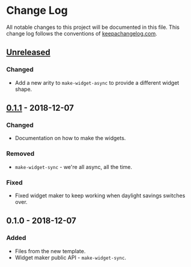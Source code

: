 # Change Log
All notable changes to this project will be documented in this file. This change log follows the conventions of [keepachangelog.com](http://keepachangelog.com/).

## [Unreleased]
### Changed
- Add a new arity to `make-widget-async` to provide a different widget shape.

## [0.1.1] - 2018-12-07
### Changed
- Documentation on how to make the widgets.

### Removed
- `make-widget-sync` - we're all async, all the time.

### Fixed
- Fixed widget maker to keep working when daylight savings switches over.

## 0.1.0 - 2018-12-07
### Added
- Files from the new template.
- Widget maker public API - `make-widget-sync`.

[Unreleased]: https://github.com/your-name/advent-of-code/compare/0.1.1...HEAD
[0.1.1]: https://github.com/your-name/advent-of-code/compare/0.1.0...0.1.1

